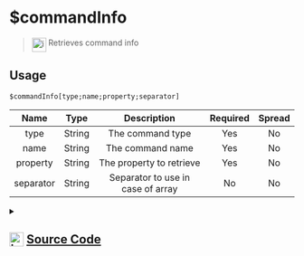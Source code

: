 # $commandInfo
> <img align="top" src="https://upload.wikimedia.org/wikipedia/commons/thumb/e/e4/Infobox_info_icon.svg/160px-Infobox_info_icon.svg.png?20150409153300" alt="image" width="25" height="auto"> Retrieves command info
## Usage
```
$commandInfo[type;name;property;separator]
```
| Name | Type | Description | Required | Spread
| :---: | :---: | :---: | :---: | :---: |
type | String | The command type | Yes | No
name | String | The command name | Yes | No
property | String | The property to retrieve | Yes | No
separator | String | Separator to use in case of array | No | No
<details>
<summary>
    
## <img align="top" src="https://cdn4.iconfinder.com/data/icons/iconsimple-logotypes/512/github-512.png" alt="image" width="25" height="auto">  [Source Code](https://github.com/tryforge/ForgeScript-V2/blob/main/src/native/commandInfo.ts)
    
</summary>
    
```ts
import { ClientEvents, Events } from "discord.js"
import { ArgType, NativeFunction, Return } from "../structures"

export default new NativeFunction({
    name: "$commandInfo",
    version: "1.0.3",
    description: "Retrieves command info",
    unwrap: true,
    brackets: true,
    args: [
        {
            name: "type",
            description: "The command type",
            rest: false,
            type: ArgType.String,
            required: true,
        },
        {
            name: "name",
            description: "The command name",
            rest: false,
            required: true,
            type: ArgType.String,
        },
        {
            name: "property",
            description: "The property to retrieve",
            rest: false,
            required: true,
            type: ArgType.String,
        },
        {
            name: "separator",
            description: "Separator to use in case of array",
            rest: false,
            type: ArgType.String,
        },
    ],
    execute(ctx, [type, name, prop, sep]) {
        const cmd = ctx.client.commands.get(type as keyof ClientEvents, (x) => x.name === name || !!x.data.aliases?.includes(name))[0]
        if (!cmd) return this.success()
        const val = cmd.data?.[prop]
        return this.success(Array.isArray(val) ? val.join(sep || ", ") : val)
    },
})

```
    
</details>